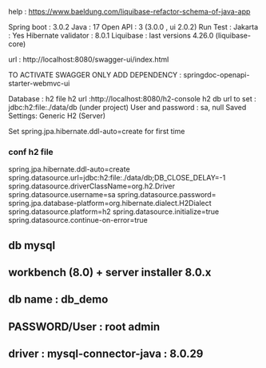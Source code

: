 help : https://www.baeldung.com/liquibase-refactor-schema-of-java-app

Spring boot : 3.0.2
Java : 17
Open API : 3  (3.0.0 , ui 2.0.2)
Run Test :
Jakarta : Yes
Hibernate validator : 8.0.1
Liquibase : last versions 4.26.0 (liquibase-core)

url : http://localhost:8080/swagger-ui/index.html

TO ACTIVATE SWAGGER ONLY ADD DEPENDENCY : springdoc-openapi-starter-webmvc-ui


Database : h2 file
h2 url :http://localhost:8080/h2-console
h2 db url to set : jdbc:h2:file:./data/db (under project)
User and password : sa, null
Saved Settings:	Generic H2 (Server)

Set spring.jpa.hibernate.ddl-auto=create for first time

### conf h2 file

spring.jpa.hibernate.ddl-auto=create
spring.datasource.url=jdbc:h2:file:./data/db;DB_CLOSE_DELAY=-1
spring.datasource.driverClassName=org.h2.Driver
spring.datasource.username=sa
spring.datasource.password=
spring.jpa.database-platform=org.hibernate.dialect.H2Dialect
spring.datasource.platform=h2
spring.datasource.initialize=true
spring.datasource.continue-on-error=true


## db mysql 
## workbench (8.0) + server installer 8.0.x
## db name : db_demo

## PASSWORD/User : root admin

## driver : mysql-connector-java : 8.0.29
